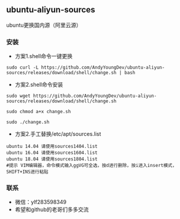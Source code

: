 ## ubuntu-aliyun-sources

ubuntu更换国内源（阿里云源）

### 安装
- 方案1.shell命令一键更换
```shell script
sudo curl -L https://github.com/AndyYoungDev/ubuntu-aliyun-sources/releases/download/shell/change.sh | bash
```

- 方案2.shell命令安装
```shell script
sudo wget https://github.com/AndyYoungDev/ubuntu-aliyun-sources/releases/download/shell/change.sh

sudo chmod a+x change.sh

sudo ./change.sh
```

- 方案2.手工替换/etc/apt/sources.list
```shell script
ubuntu 14.04 请使用sources1404.list
ubuntu 16.04 请使用sources1604.list
ubuntu 18.04 请使用sources1804.list
#提示 VIM编辑器，命令模式输入ggVG可全选，按d进行删除，按i进入insert模式，SHIFT+INS进行粘贴
```


### 联系
* 微信：ylf283598349
* 希望和github的老哥们多多交流

